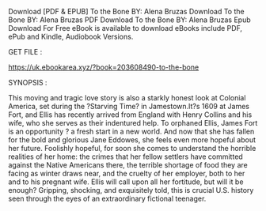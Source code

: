 Download [PDF & EPUB] To the Bone BY: Alena Bruzas Download To the Bone BY: Alena Bruzas PDF Download To the Bone BY: Alena Bruzas Epub Download For Free eBook is available to download eBooks include PDF, ePub and Kindle, Audiobook Versions.

GET FILE :

https://uk.ebookarea.xyz/?book=203608490-to-the-bone

SYNOPSIS : 

This moving and tragic love story is also a starkly honest look at Colonial America, set during the ?Starving Time? in Jamestown.It?s 1609 at James Fort, and Ellis has recently arrived from England with Henry Collins and his wife, who she serves as their indentured help. To orphaned Ellis, James Fort is an opportunity ? a fresh start in a new world. And now that she has fallen for the bold and glorious Jane Eddowes, she feels even more hopeful about her future. Foolishly hopeful, for soon she comes to understand the horrible realities of her home: the crimes that her fellow settlers have committed against the Native Americans there, the terrible shortage of food they are facing as winter draws near, and the cruelty of her employer, both to her and to his pregnant wife. Ellis will call upon all her fortitude, but will it be enough? Gripping, shocking, and exquisitely told, this is crucial U.S. history seen through the eyes of an extraordinary fictional teenager.
